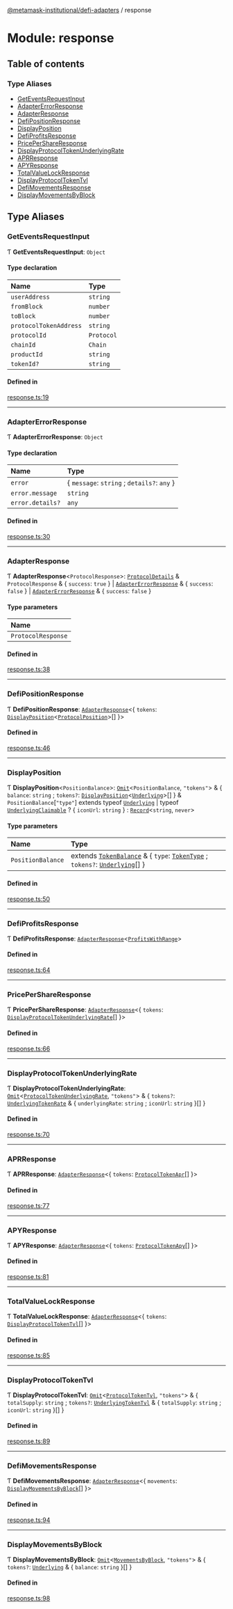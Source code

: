 [@metamask-institutional/defi-adapters](../README.md) / response

# Module: response

## Table of contents

### Type Aliases

- [GetEventsRequestInput](response.md#geteventsrequestinput)
- [AdapterErrorResponse](response.md#adaptererrorresponse)
- [AdapterResponse](response.md#adapterresponse)
- [DefiPositionResponse](response.md#defipositionresponse)
- [DisplayPosition](response.md#displayposition)
- [DefiProfitsResponse](response.md#defiprofitsresponse)
- [PricePerShareResponse](response.md#pricepershareresponse)
- [DisplayProtocolTokenUnderlyingRate](response.md#displayprotocoltokenunderlyingrate)
- [APRResponse](response.md#aprresponse)
- [APYResponse](response.md#apyresponse)
- [TotalValueLockResponse](response.md#totalvaluelockresponse)
- [DisplayProtocolTokenTvl](response.md#displayprotocoltokentvl)
- [DefiMovementsResponse](response.md#defimovementsresponse)
- [DisplayMovementsByBlock](response.md#displaymovementsbyblock)

## Type Aliases

### GetEventsRequestInput

Ƭ **GetEventsRequestInput**: `Object`

#### Type declaration

| Name | Type |
| :------ | :------ |
| `userAddress` | `string` |
| `fromBlock` | `number` |
| `toBlock` | `number` |
| `protocolTokenAddress` | `string` |
| `protocolId` | `Protocol` |
| `chainId` | `Chain` |
| `productId` | `string` |
| `tokenId?` | `string` |

#### Defined in

[response.ts:19](https://github.com/consensys-vertical-apps/mmi-defi-adapters/blob/main/src/types/response.ts#L19)

___

### AdapterErrorResponse

Ƭ **AdapterErrorResponse**: `Object`

#### Type declaration

| Name | Type |
| :------ | :------ |
| `error` | { `message`: `string` ; `details?`: `any`  } |
| `error.message` | `string` |
| `error.details?` | `any` |

#### Defined in

[response.ts:30](https://github.com/consensys-vertical-apps/mmi-defi-adapters/blob/main/src/types/response.ts#L30)

___

### AdapterResponse

Ƭ **AdapterResponse**<`ProtocolResponse`\>: [`ProtocolDetails`](adapter.md#protocoldetails) & `ProtocolResponse` & { `success`: ``true``  } \| [`AdapterErrorResponse`](response.md#adaptererrorresponse) & { `success`: ``false``  } \| [`AdapterErrorResponse`](response.md#adaptererrorresponse) & { `success`: ``false``  }

#### Type parameters

| Name |
| :------ |
| `ProtocolResponse` |

#### Defined in

[response.ts:38](https://github.com/consensys-vertical-apps/mmi-defi-adapters/blob/main/src/types/response.ts#L38)

___

### DefiPositionResponse

Ƭ **DefiPositionResponse**: [`AdapterResponse`](response.md#adapterresponse)<{ `tokens`: [`DisplayPosition`](response.md#displayposition)<[`ProtocolPosition`](../interfaces/adapter.ProtocolPosition.md)\>[]  }\>

#### Defined in

[response.ts:46](https://github.com/consensys-vertical-apps/mmi-defi-adapters/blob/main/src/types/response.ts#L46)

___

### DisplayPosition

Ƭ **DisplayPosition**<`PositionBalance`\>: [`Omit`]( https://www.typescriptlang.org/docs/handbook/utility-types.html#omittype-keys )<`PositionBalance`, ``"tokens"``\> & { `balance`: `string` ; `tokens?`: [`DisplayPosition`](response.md#displayposition)<[`Underlying`](../interfaces/adapter.Underlying.md)\>[]  } & `PositionBalance`[``"type"``] extends typeof [`Underlying`](adapter.md#underlying) \| typeof [`UnderlyingClaimable`](adapter.md#underlyingclaimable) ? { `iconUrl`: `string`  } : [`Record`]( https://www.typescriptlang.org/docs/handbook/utility-types.html#recordkeys-type )<`string`, `never`\>

#### Type parameters

| Name | Type |
| :------ | :------ |
| `PositionBalance` | extends [`TokenBalance`](../interfaces/adapter.TokenBalance.md) & { `type`: [`TokenType`](adapter.md#tokentype) ; `tokens?`: [`Underlying`](../interfaces/adapter.Underlying.md)[]  } |

#### Defined in

[response.ts:50](https://github.com/consensys-vertical-apps/mmi-defi-adapters/blob/main/src/types/response.ts#L50)

___

### DefiProfitsResponse

Ƭ **DefiProfitsResponse**: [`AdapterResponse`](response.md#adapterresponse)<[`ProfitsWithRange`](../interfaces/adapter.ProfitsWithRange.md)\>

#### Defined in

[response.ts:64](https://github.com/consensys-vertical-apps/mmi-defi-adapters/blob/main/src/types/response.ts#L64)

___

### PricePerShareResponse

Ƭ **PricePerShareResponse**: [`AdapterResponse`](response.md#adapterresponse)<{ `tokens`: [`DisplayProtocolTokenUnderlyingRate`](response.md#displayprotocoltokenunderlyingrate)[]  }\>

#### Defined in

[response.ts:66](https://github.com/consensys-vertical-apps/mmi-defi-adapters/blob/main/src/types/response.ts#L66)

___

### DisplayProtocolTokenUnderlyingRate

Ƭ **DisplayProtocolTokenUnderlyingRate**: [`Omit`]( https://www.typescriptlang.org/docs/handbook/utility-types.html#omittype-keys )<[`ProtocolTokenUnderlyingRate`](../interfaces/adapter.ProtocolTokenUnderlyingRate.md), ``"tokens"``\> & { `tokens?`: [`UnderlyingTokenRate`](../interfaces/adapter.UnderlyingTokenRate.md) & { `underlyingRate`: `string` ; `iconUrl`: `string`  }[]  }

#### Defined in

[response.ts:70](https://github.com/consensys-vertical-apps/mmi-defi-adapters/blob/main/src/types/response.ts#L70)

___

### APRResponse

Ƭ **APRResponse**: [`AdapterResponse`](response.md#adapterresponse)<{ `tokens`: [`ProtocolTokenApr`](../interfaces/adapter.ProtocolTokenApr.md)[]  }\>

#### Defined in

[response.ts:77](https://github.com/consensys-vertical-apps/mmi-defi-adapters/blob/main/src/types/response.ts#L77)

___

### APYResponse

Ƭ **APYResponse**: [`AdapterResponse`](response.md#adapterresponse)<{ `tokens`: [`ProtocolTokenApy`](../interfaces/adapter.ProtocolTokenApy.md)[]  }\>

#### Defined in

[response.ts:81](https://github.com/consensys-vertical-apps/mmi-defi-adapters/blob/main/src/types/response.ts#L81)

___

### TotalValueLockResponse

Ƭ **TotalValueLockResponse**: [`AdapterResponse`](response.md#adapterresponse)<{ `tokens`: [`DisplayProtocolTokenTvl`](response.md#displayprotocoltokentvl)[]  }\>

#### Defined in

[response.ts:85](https://github.com/consensys-vertical-apps/mmi-defi-adapters/blob/main/src/types/response.ts#L85)

___

### DisplayProtocolTokenTvl

Ƭ **DisplayProtocolTokenTvl**: [`Omit`]( https://www.typescriptlang.org/docs/handbook/utility-types.html#omittype-keys )<[`ProtocolTokenTvl`](../interfaces/adapter.ProtocolTokenTvl.md), ``"tokens"``\> & { `totalSupply`: `string` ; `tokens?`: [`UnderlyingTokenTvl`](../interfaces/adapter.UnderlyingTokenTvl.md) & { `totalSupply`: `string` ; `iconUrl`: `string`  }[]  }

#### Defined in

[response.ts:89](https://github.com/consensys-vertical-apps/mmi-defi-adapters/blob/main/src/types/response.ts#L89)

___

### DefiMovementsResponse

Ƭ **DefiMovementsResponse**: [`AdapterResponse`](response.md#adapterresponse)<{ `movements`: [`DisplayMovementsByBlock`](response.md#displaymovementsbyblock)[]  }\>

#### Defined in

[response.ts:94](https://github.com/consensys-vertical-apps/mmi-defi-adapters/blob/main/src/types/response.ts#L94)

___

### DisplayMovementsByBlock

Ƭ **DisplayMovementsByBlock**: [`Omit`]( https://www.typescriptlang.org/docs/handbook/utility-types.html#omittype-keys )<[`MovementsByBlock`](../interfaces/adapter.MovementsByBlock.md), ``"tokens"``\> & { `tokens?`: [`Underlying`](../interfaces/adapter.Underlying.md) & { `balance`: `string`  }[]  }

#### Defined in

[response.ts:98](https://github.com/consensys-vertical-apps/mmi-defi-adapters/blob/main/src/types/response.ts#L98)

